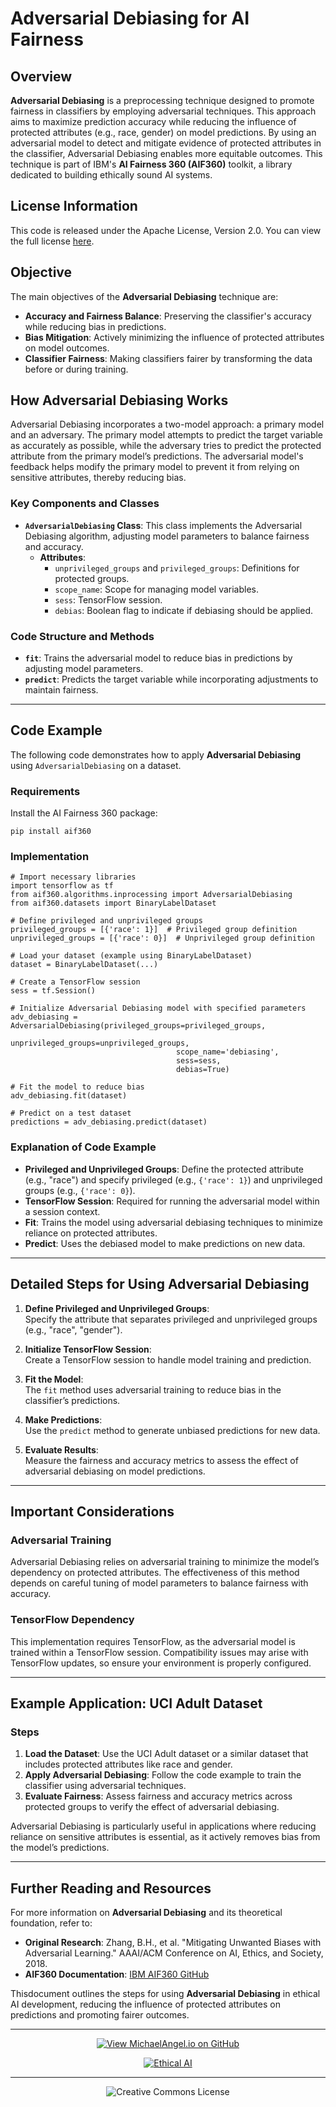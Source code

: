 # Adversarial Debiasing for AI Fairness

## Overview

**Adversarial Debiasing** is a preprocessing technique designed to promote fairness in classifiers by employing adversarial techniques. This approach aims to maximize prediction accuracy while reducing the influence of protected attributes (e.g., race, gender) on model predictions. By using an adversarial model to detect and mitigate evidence of protected attributes in the classifier, Adversarial Debiasing enables more equitable outcomes. This technique is part of IBM's **AI Fairness 360 (AIF360)** toolkit, a library dedicated to building ethically sound AI systems.

## License Information

This code is released under the Apache License, Version 2.0. You can view the full license [here](http://www.apache.org/licenses/LICENSE-2.0).

## Objective

The main objectives of the **Adversarial Debiasing** technique are:

- **Accuracy and Fairness Balance**: Preserving the classifier's accuracy while reducing bias in predictions.
- **Bias Mitigation**: Actively minimizing the influence of protected attributes on model outcomes.
- **Classifier Fairness**: Making classifiers fairer by transforming the data before or during training.

## How Adversarial Debiasing Works

Adversarial Debiasing incorporates a two-model approach: a primary model and an adversary. The primary model attempts to predict the target variable as accurately as possible, while the adversary tries to predict the protected attribute from the primary model’s predictions. The adversarial model's feedback helps modify the primary model to prevent it from relying on sensitive attributes, thereby reducing bias.

### Key Components and Classes

- **`AdversarialDebiasing` Class**: This class implements the Adversarial Debiasing algorithm, adjusting model parameters to balance fairness and accuracy.
  - **Attributes**:
    - `unprivileged_groups` and `privileged_groups`: Definitions for protected groups.
    - `scope_name`: Scope for managing model variables.
    - `sess`: TensorFlow session.
    - `debias`: Boolean flag to indicate if debiasing should be applied.

### Code Structure and Methods

- **`fit`**: Trains the adversarial model to reduce bias in predictions by adjusting model parameters.
- **`predict`**: Predicts the target variable while incorporating adjustments to maintain fairness.

---

## Code Example

The following code demonstrates how to apply **Adversarial Debiasing** using `AdversarialDebiasing` on a dataset.

### Requirements

Install the AI Fairness 360 package:

```
pip install aif360
```

### Implementation

```
# Import necessary libraries
import tensorflow as tf
from aif360.algorithms.inprocessing import AdversarialDebiasing
from aif360.datasets import BinaryLabelDataset

# Define privileged and unprivileged groups
privileged_groups = [{'race': 1}]  # Privileged group definition
unprivileged_groups = [{'race': 0}]  # Unprivileged group definition

# Load your dataset (example using BinaryLabelDataset)
dataset = BinaryLabelDataset(...)

# Create a TensorFlow session
sess = tf.Session()

# Initialize Adversarial Debiasing model with specified parameters
adv_debiasing = AdversarialDebiasing(privileged_groups=privileged_groups,
                                     unprivileged_groups=unprivileged_groups,
                                     scope_name='debiasing',
                                     sess=sess,
                                     debias=True)

# Fit the model to reduce bias
adv_debiasing.fit(dataset)

# Predict on a test dataset
predictions = adv_debiasing.predict(dataset)
```

### Explanation of Code Example

- **Privileged and Unprivileged Groups**: Define the protected attribute (e.g., "race") and specify privileged (e.g., `{'race': 1}`) and unprivileged groups (e.g., `{'race': 0}`).
- **TensorFlow Session**: Required for running the adversarial model within a session context.
- **Fit**: Trains the model using adversarial debiasing techniques to minimize reliance on protected attributes.
- **Predict**: Uses the debiased model to make predictions on new data.

---

## Detailed Steps for Using Adversarial Debiasing

1. **Define Privileged and Unprivileged Groups**:  
   Specify the attribute that separates privileged and unprivileged groups (e.g., "race", "gender").

2. **Initialize TensorFlow Session**:  
   Create a TensorFlow session to handle model training and prediction.

3. **Fit the Model**:  
   The `fit` method uses adversarial training to reduce bias in the classifier’s predictions.

4. **Make Predictions**:  
   Use the `predict` method to generate unbiased predictions for new data.

5. **Evaluate Results**:  
   Measure the fairness and accuracy metrics to assess the effect of adversarial debiasing on model predictions.

---

## Important Considerations

### Adversarial Training

Adversarial Debiasing relies on adversarial training to minimize the model’s dependency on protected attributes. The effectiveness of this method depends on careful tuning of model parameters to balance fairness with accuracy.

### TensorFlow Dependency

This implementation requires TensorFlow, as the adversarial model is trained within a TensorFlow session. Compatibility issues may arise with TensorFlow updates, so ensure your environment is properly configured.

---

## Example Application: UCI Adult Dataset

### Steps
1. **Load the Dataset**: Use the UCI Adult dataset or a similar dataset that includes protected attributes like race and gender.
2. **Apply Adversarial Debiasing**: Follow the code example to train the classifier using adversarial techniques.
3. **Evaluate Fairness**: Assess fairness and accuracy metrics across protected groups to verify the effect of adversarial debiasing.

Adversarial Debiasing is particularly useful in applications where reducing reliance on sensitive attributes is essential, as it actively removes bias from the model’s predictions.

---

## Further Reading and Resources

For more information on **Adversarial Debiasing** and its theoretical foundation, refer to:

- **Original Research**: Zhang, B.H., et al. "Mitigating Unwanted Biases with Adversarial Learning." AAAI/ACM Conference on AI, Ethics, and Society, 2018.
- **AIF360 Documentation**: [IBM AIF360 GitHub](https://github.com/Trusted-AI/AIF360)

Thisdocument outlines the steps for using **Adversarial Debiasing** in ethical AI development, reducing the influence of protected attributes on predictions and promoting fairer outcomes.

<div align="center">

---

[![View MichaelAngel.io on GitHub](https://img.shields.io/badge/GitHub-View%20MichaelAngel.io-blue?logo=github)](https://github.com/M1ck4/MichaelAngel.io)

[![Ethical AI](https://img.shields.io/badge/Ethical%20AI-Priority-orange.svg)](https://github.com/M1ck4/MichaelAngel.io/blob/main/docs/the_codex/AI_Artisians_FAQ.md) 

---

![Creative Commons License](https://img.shields.io/badge/License-CC%20BY--NC--SA%204.0-lightgrey?style=for-the-badge&logo=creative-commons&logoColor=white)
</div>
